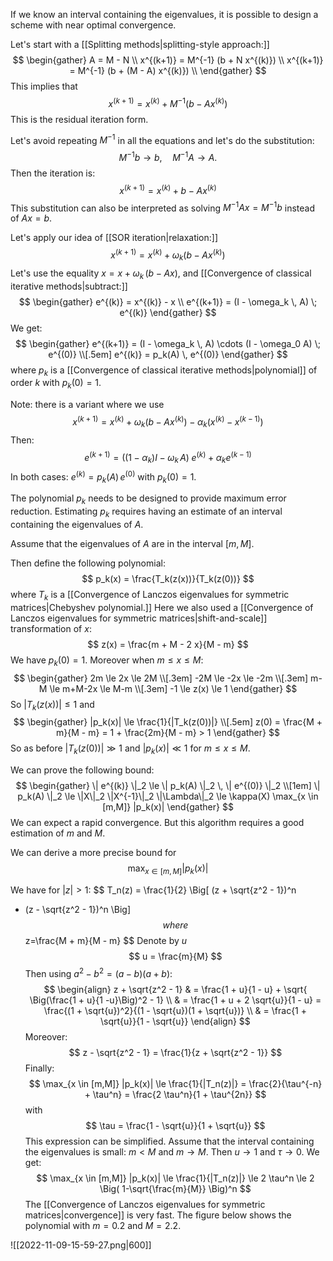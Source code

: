 If we know an interval containing the eigenvalues, it is possible to design a scheme with near optimal convergence.

Let's start with a [[Splitting methods|splitting-style approach:]]
$$
\begin{gather}
A = M - N \\
x^{(k+1)} = M^{-1} (b + N x^{(k)}) \\
x^{(k+1)} = M^{-1} (b + (M - A) x^{(k)}) \\
\end{gather}
$$
This implies that
$$
x^{(k+1)} = x^{(k)} + M^{-1} (b - A x^{(k)})
$$
This is the residual iteration form.

Let's avoid repeating $M^{-1}$ in all the equations and let's do the substitution:
$$
M^{-1} b \rightarrow b, \quad M^{-1} A \rightarrow A.
$$
Then the iteration is:
$$
x^{(k+1)} = x^{(k)} + b - A x^{(k)}
$$
This substitution can also be interpreted as solving $M^{-1} A x = M^{-1} b$ instead of $Ax = b$.

Let's apply our idea of [[SOR iteration|relaxation:]]
$$
x^{(k+1)} = x^{(k)} + \omega_k (b - A x^{(k)})
$$
Let's use the equality $x = x + \omega_k \, (b - A x)$, and [[Convergence of classical iterative methods|subtract:]]
$$
\begin{gather}
e^{(k)} = x^{(k)} - x \\
e^{(k+1)} = (I - \omega_k \, A) \; e^{(k)}
\end{gather}
$$
We get:
$$
\begin{gather}
e^{(k+1)} = (I - \omega_k \, A) \cdots (I - \omega_0 A) \; e^{(0)} \\[.5em]
e^{(k)} = p_k(A) \, e^{(0)}
\end{gather}
$$
where $p_k$ is a [[Convergence of classical iterative methods|polynomial]] of order $k$ with $p_k(0) = 1$.

Note: there is a variant where we use
$$
x^{(k+1)} = x^{(k)} + \omega_k (b - A x^{(k)}) - \alpha_k (x^{(k)} - x^{(k-1)})
$$
Then:
$$
e^{(k+1)} = ((1-\alpha_k) I - \omega_k \, A) \; e^{(k)} + \alpha_k e^{(k-1)}
$$
In both cases: $e^{(k)} = p_k(A) \, e^{(0)}$ with $p_k(0) = 1.$

The polynomial $p_k$ needs to be designed to provide maximum error reduction. Estimating $p_k$ requires having an estimate of an interval containing the eigenvalues of $A.$

Assume that the eigenvalues of $A$ are in the interval $[m,M]$.

Then define the following polynomial:
$$
p_k(x) = \frac{T_k(z(x))}{T_k(z(0))}
$$
where $T_k$ is a [[Convergence of Lanczos eigenvalues for symmetric matrices|Chebyshev polynomial.]] Here we also used a [[Convergence of Lanczos eigenvalues for symmetric matrices|shift-and-scale]] transformation of $x$:
$$
z(x) = \frac{m + M - 2 x}{M - m}
$$
We have $p_k(0) = 1$. Moreover when $m \le x \le M$:
$$
\begin{gather}
2m \le 2x \le 2M \\[.3em]
-2M \le -2x \le -2m \\[.3em]
m-M \le m+M-2x \le M-m \\[.3em]
-1 \le z(x) \le 1
\end{gather}
$$
So $|T_k(z(x))| \le 1$ and
$$
\begin{gather}
|p_k(x)| \le \frac{1}{|T_k(z(0))|} \\[.5em]
z(0) = \frac{M + m}{M - m} = 1 + \frac{2m}{M - m} > 1
\end{gather}
$$
So as before $|T_k(z(0))| \gg 1$ and $|p_k(x)| \ll 1$ for $m \le x \le M.$

We can prove the following bound:
$$
\begin{gather}
\| e^{(k)} \|_2 \le  \| p_k(A) \|_2 \, \| e^{(0)} \|_2 \\[1em]
\| p_k(A) \|_2 \le \|X\|_2 \|X^{-1}\|_2 \|\Lambda\|_2
\le \kappa(X) \max_{x \in [m,M]} |p_k(x)|
\end{gather}
$$
We can expect a rapid convergence. But this algorithm requires a good estimation of $m$ and $M$.

We can derive a more precise bound for 
$$
\max_{x \in [m,M]} |p_k(x)|
$$

We have for $|z| > 1$:
$$
T_n(z) = \frac{1}{2} \Big[ (z + \sqrt{z^2 - 1})^n 
+ (z - \sqrt{z^2 - 1})^n \Big]
$$
where
$$
z=\frac{M + m}{M - m}
$$
Denote by $u$
$$
u = \frac{m}{M}
$$
Then using $a^2 - b^2 = (a-b)(a+b)$:
$$
\begin{align}
z + \sqrt{z^2 - 1}
& = \frac{1 + u}{1 - u} + \sqrt{ \Big(\frac{1 + u}{1 -u}\Big)^2 - 1} \\
& = \frac{1 + u + 2 \sqrt{u}}{1 - u}
= \frac{(1 + \sqrt{u})^2}{(1 - \sqrt{u})(1 + \sqrt{u})} \\
& = \frac{1 + \sqrt{u}}{1 - \sqrt{u}}
\end{align}
$$
Moreover:
$$
z - \sqrt{z^2 - 1} 
= \frac{1}{z + \sqrt{z^2 - 1}}
$$
Finally:
$$
\max_{x \in [m,M]} |p_k(x)| \le \frac{1}{|T_n(z)|} = \frac{2}{\tau^{-n} + \tau^n}
= \frac{2 \tau^n}{1 + \tau^{2n}}
$$
with 
$$
\tau = \frac{1 - \sqrt{u}}{1 + \sqrt{u}}
$$
This expression can be simplified. Assume that the interval containing the eigenvalues is small: $m <M$ and $m \to M$. Then $u \to 1$ and $\tau \to 0$. We get:
$$
\max_{x \in [m,M]} |p_k(x)| \le \frac{1}{|T_n(z)|} \le 2 \tau^n 
\le 2 \Big( 1-\sqrt{\frac{m}{M}} \Big)^n
$$
The [[Convergence of Lanczos eigenvalues for symmetric matrices|convergence]] is very fast. The figure below shows the polynomial with $m=0.2$ and $M=2.2$.

![[2022-11-09-15-59-27.png|600]]